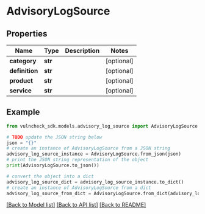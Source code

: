 # AdvisoryLogSource


## Properties

Name | Type | Description | Notes
------------ | ------------- | ------------- | -------------
**category** | **str** |  | [optional] 
**definition** | **str** |  | [optional] 
**product** | **str** |  | [optional] 
**service** | **str** |  | [optional] 

## Example

```python
from vulncheck_sdk.models.advisory_log_source import AdvisoryLogSource

# TODO update the JSON string below
json = "{}"
# create an instance of AdvisoryLogSource from a JSON string
advisory_log_source_instance = AdvisoryLogSource.from_json(json)
# print the JSON string representation of the object
print(AdvisoryLogSource.to_json())

# convert the object into a dict
advisory_log_source_dict = advisory_log_source_instance.to_dict()
# create an instance of AdvisoryLogSource from a dict
advisory_log_source_from_dict = AdvisoryLogSource.from_dict(advisory_log_source_dict)
```
[[Back to Model list]](../README.md#documentation-for-models) [[Back to API list]](../README.md#documentation-for-api-endpoints) [[Back to README]](../README.md)



